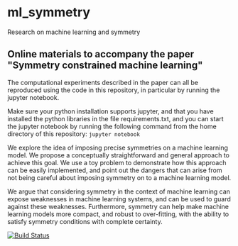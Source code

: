 # ml_symmetry
Research on machine learning and symmetry

## Online materials to accompany the paper "Symmetry constrained machine learning"

The computational experiments described in the paper can all be reproduced using 
the code in this repository, in particular by running the jupyter notebook.

Make sure your python installation supports jupyter, and that you have installed 
the python libraries in the file requirements.txt, and you can start the jupyter 
notebook by running the following command from the home directory of this repository:
`jupyter notebook`

We explore the idea of imposing precise symmetries on a machine learning model. 
We propose a conceptually straightforward and general approach to achieve this goal. 
We use a toy problem to demonstrate how this approach can be easily implemented, 
and point out the dangers that can arise from not being careful about imposing 
symmetry on to a machine learning model.

We argue that considering symmetry in the context of machine learning can expose 
weaknesses in machine learning systems, and can be used to guard against these
weaknesses. Furthermore, symmetry can help make machine learning models more 
compact, and robust to over-fitting, with the ability to satisfy symmetry 
conditions with complete certainty.

[![Build Status](https://travis-ci.org/doronator/ml_symmetry.svg?branch=presentation)](https://travis-ci.org/doronator/ml_symmetry)

